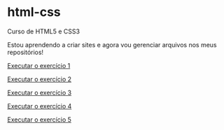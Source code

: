 # html-css
 Curso de HTML5 e CSS3

Estou aprendendo a criar sites e agora vou gerenciar arquivos nos meus repositórios!

<a href="https://vpoffice.github.io/html-css/exercicios/ex001/index.html">Executar o exercício 1</a>

<a href="https://vpoffice.github.io/html-css/exercicios/ex002/index.html">Executar o exercício 2</a>

<a href="https://vpoffice.github.io/html-css/exercicios/ex003/index.html">Executar o exercício 3</a>

<a href="https://vpoffice.github.io/html-css/exercicios/ex004/index.html">Executar o exercício 4</a>

<a href="https://vpoffice.github.io/html-css/exercicios/ex005/index.html">Executar o exercício 5</a>